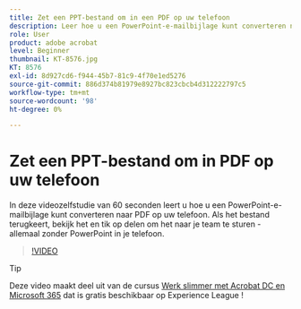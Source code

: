 ```yaml
---
title: Zet een PPT-bestand om in een PDF op uw telefoon
description: Leer hoe u een PowerPoint-e-mailbijlage kunt converteren naar PDF op uw telefoon
role: User
product: adobe acrobat
level: Beginner
thumbnail: KT-8576.jpg
KT: 8576
exl-id: 8d927cd6-f944-45b7-81c9-4f70e1ed5276
source-git-commit: 886d374b81979e8927bc823cbcb4d312222797c5
workflow-type: tm+mt
source-wordcount: '98'
ht-degree: 0%

---
```


# Zet een PPT-bestand om in PDF op uw telefoon

In deze videozelfstudie van 60 seconden leert u hoe u een PowerPoint-e-mailbijlage kunt converteren naar PDF op uw telefoon. Als het bestand terugkeert, bekijk het en tik op delen om het naar je team te sturen - allemaal zonder PowerPoint in je telefoon.

>[!VIDEO](https://video.tv.adobe.com/v/336366?hidetitle=true)

>[!TIP]
>
>Deze video maakt deel uit van de cursus [Werk slimmer met Acrobat DC en Microsoft 365](https://experienceleague.adobe.com/?recommended=Acrobat-U-1-2021.microsoft365) dat is gratis beschikbaar op Experience League !
